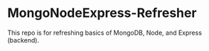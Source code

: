# MongoNodeExpress-Refresher
This repo is for refreshing basics of MongoDB, Node, and Express (backend).
